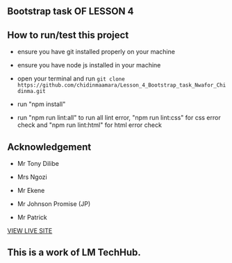 ## Bootstrap task OF LESSON 4

## How to run/test this project

* ensure you have git installed properly on your machine

* ensure you have node js installed in your machine

* open your terminal and run `git clone https://github.com/chidinmaamara/Lesson_4_Bootstrap_task_Nwafor_Chidinma.git`

* run "npm install"

* run "npm run lint:all" to run all lint error, "npm run lint:css" for css error check and "npm run lint:html" for html error check

## Acknowledgement

* Mr Tony Dilibe

* Mrs Ngozi

* Mr Ekene

* Mr Johnson Promise (JP)

* Mr Patrick

[VIEW LIVE SITE](https://chidinmaamara.github.io/Lesson_4_Bootstrap_task_Nwafor_Chidinma/)

## This is a work of LM TechHub.